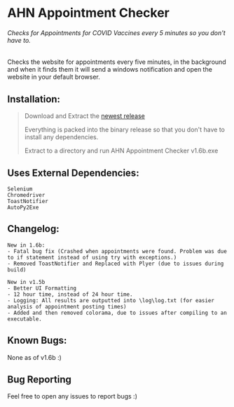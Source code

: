 # AHN Appointment Checker
###### Checks for Appointments for COVID Vaccines every 5 minutes so you don't have to.


Checks the website for appointments every five minutes, in the background
and when it finds them it will send a windows notification and open the website in your default browser.


## Installation:
> Download and Extract the [newest release](https://github.com/sleepymountain/AHNAppointmentChecker/releases/tag/1.6b)
> 
> Everything is packed into the binary release so that you don't have to install any dependencies.
> 
> Extract to a directory and run AHN Appointment Checker v1.6b.exe


## Uses External Dependencies:
```
Selenium
Chromedriver
ToastNotifier
AutoPy2Exe
```

## Changelog:
```
New in 1.6b:
- Fatal bug fix (Crashed when appointments were found. Problem was due to if statement instead of using try with exceptions.)
- Removed ToastNotifier and Replaced with Plyer (due to issues during build)

New in v1.5b
- Better UI Formatting
- 12 hour time, instead of 24 hour time.
- Logging: All results are outputted into \log\log.txt (for easier analysis of appointment posting times)
- Added and then removed colorama, due to issues after compiling to an executable.
```

## Known Bugs:
None as of v1.6b :)

## Bug Reporting
Feel free to open any issues to report bugs :)

